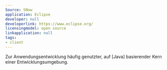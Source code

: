 ```yaml
---
Source: SNow
application: Eclipse
developer: null
developerlink: https://www.eclipse.org/
licensingmodel: open source
linkapplication: null
tags:
- client
---
```

Zur Anwendungsentwicklung häufig genutzter, auf [Java] basierender Kern einer Entwicklungsumgebung.
